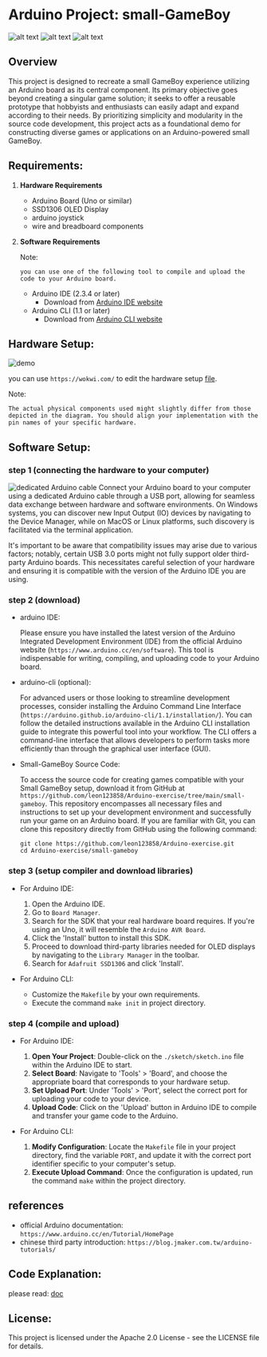 # Arduino Project: small-GameBoy

![alt text](./docs/demo-1.png)
![alt text](./docs/demo-2.png)
![alt text](./docs/demo-3.png)

## Overview

This project is designed to recreate a small GameBoy experience utilizing an Arduino board as its central component. Its primary objective goes beyond creating a singular game solution; it seeks to offer a reusable prototype that hobbyists and enthusiasts can easily adapt and expand according to their needs. By prioritizing simplicity and modularity in the source code development, this project acts as a foundational demo for constructing diverse games or applications on an Arduino-powered small GameBoy.

## Requirements:

1.  **Hardware Requirements**

    - Arduino Board (Uno or similar)
    - SSD1306 OLED Display
    - arduino joystick
    - wire and breadboard components

2.  **Software Requirements**

    Note:

        you can use one of the following tool to compile and upload the code to your Arduino board.

    - Arduino IDE (2.3.4 or later)
      - Download from [Arduino IDE website](https://www.arduino.cc/en/software)
    - Arduino CLI (1.1 or later)
      - Download from [Arduino CLI website](https://arduino.github.io/arduino-cli/)

## Hardware Setup:

![demo](./docs/image.png)

you can use `https://wokwi.com/` to edit the hardware setup [file](./diagram.json).

Note:

    The actual physical components used might slightly differ from those depicted in the diagram. You should align your implementation with the pin names of your specific hardware.

## Software Setup:

### step 1 (connecting the hardware to your computer)

![dedicated Arduino cable](./docs/cable.png)
Connect your Arduino board to your computer using a dedicated Arduino cable through a USB port, allowing for seamless data exchange between hardware and software environments. On Windows systems, you can discover new Input Output (IO) devices by navigating to the Device Manager, while on MacOS or Linux platforms, such discovery is facilitated via the terminal application.

It's important to be aware that compatibility issues may arise due to various factors; notably, certain USB 3.0 ports might not fully support older third-party Arduino boards. This necessitates careful selection of your hardware and ensuring it is compatible with the version of the Arduino IDE you are using.

### step 2 (download)

- arduino IDE:

  Please ensure you have installed the latest version of the Arduino Integrated Development Environment (IDE) from the official Arduino website (`https://www.arduino.cc/en/software`). This tool is indispensable for writing, compiling, and uploading code to your Arduino board.

- arduino-cli (optional):

  For advanced users or those looking to streamline development processes, consider installing the Arduino Command Line Interface (`https://arduino.github.io/arduino-cli/1.1/installation/`). You can follow the detailed instructions available in the Arduino CLI installation guide to integrate this powerful tool into your workflow. The CLI offers a command-line interface that allows developers to perform tasks more efficiently than through the graphical user interface (GUI).

- Small-GameBoy Source Code:

  To access the source code for creating games compatible with your Small GameBoy setup, download it from GitHub at `https://github.com/leon123858/Arduino-exercise/tree/main/small-gameboy`. This repository encompasses all necessary files and instructions to set up your development environment and successfully run your game on an Arduino board. If you are familiar with Git, you can clone this repository directly from GitHub using the following command:

  ```
  git clone https://github.com/leon123858/Arduino-exercise.git
  cd Arduino-exercise/small-gameboy
  ```

### step 3 (setup compiler and download libraries)

- For Arduino IDE:

  1.  Open the Arduino IDE.
  2.  Go to `Board Manager`.
  3.  Search for the SDK that your real hardware board requires. If you're using an Uno, it will resemble the `Arduino AVR Board`.
  4.  Click the 'Install' button to install this SDK.
  5.  Proceed to download third-party libraries needed for OLED displays by navigating to the `Library Manager` in the toolbar.
  6.  Search for `Adafruit SSD1306` and click 'Install'.

- For Arduino CLI:
  - Customize the `Makefile` by your own requirements.
  - Execute the command `make init` in project directory.

### step 4 (compile and upload)

- For Arduino IDE:

  1.  **Open Your Project**: Double-click on the `./sketch/sketch.ino` file within the Arduino IDE to start.
  2.  **Select Board**: Navigate to 'Tools' > 'Board', and choose the appropriate board that corresponds to your hardware setup.
  3.  **Set Upload Port**: Under 'Tools' > 'Port', select the correct port for uploading your code to your device.
  4.  **Upload Code**: Click on the 'Upload' button in Arduino IDE to compile and transfer your game code to the Arduino.

- For Arduino CLI:

  1.  **Modify Configuration**: Locate the `Makefile` file in your project directory, find the variable `PORT`, and update it with the correct port identifier specific to your computer's setup.
  2.  **Execute Upload Command**: Once the configuration is updated, run the command `make` within the project directory.

## references

- official Arduino documentation: `https://www.arduino.cc/en/Tutorial/HomePage`
- chinese third party introduction: `https://blog.jmaker.com.tw/arduino-tutorials/`

## Code Explanation:

please read: [doc](./docs)

## License:

This project is licensed under the Apache 2.0 License - see the LICENSE file for details.
